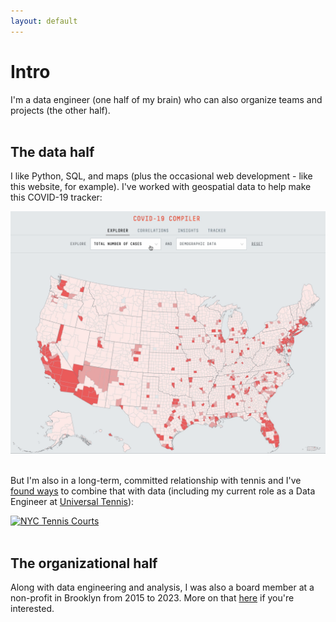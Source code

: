 ```yaml
---
layout: default
---
```

<h1>Intro</h1>

I'm a data engineer (one half of my brain) who can also organize teams and projects (the other half).
<br>
<br>
<h2>The data half</h2>

I like Python, SQL, and maps (plus the occasional web development - like this website, for example). I've worked with geospatial data to help make this COVID-19 tracker:

<a href="./projects"><img src="./assets/images/covid-map.gif" alt="COVID-19 Tracker"></a>
<br>
<br>

But I'm also in a long-term, committed relationship with tennis and I've <a href="./data-and-tennis">found ways</a> to combine that with data (including my current role as a Data Engineer at [Universal Tennis](https://www.universaltennis.com/)):

<a href="./data-and-tennis"><img src="./assets/images/tennis-map.gif" alt="NYC Tennis Courts"></a>
<br>
<br>
<h2>The organizational half</h2>

Along with data engineering and analysis, I was also a board member at a non-profit in Brooklyn from 2015 to 2023. More on that <a href="./bio">here</a> if you're interested.